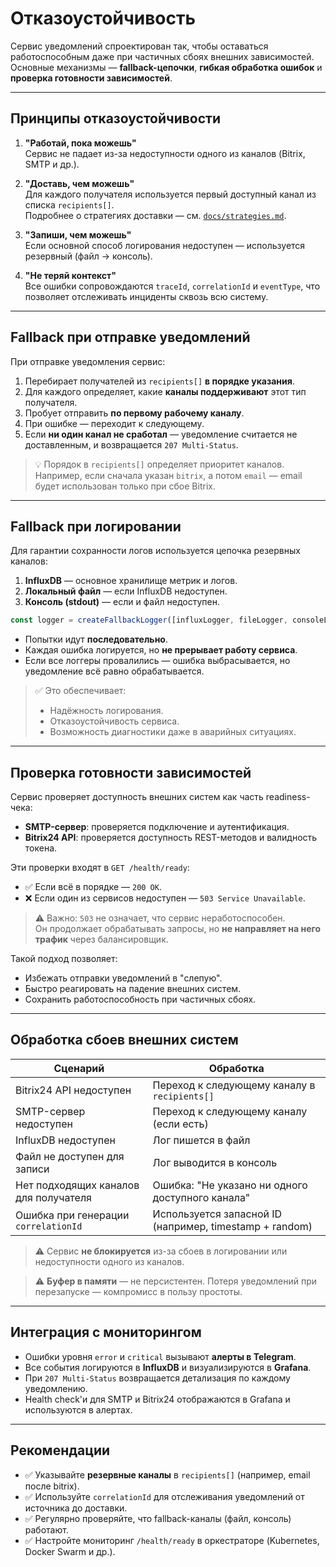 # Отказоустойчивость

Сервис уведомлений спроектирован так, чтобы оставаться работоспособным даже при частичных сбоях внешних зависимостей. Основные механизмы — **fallback-цепочки**, **гибкая обработка ошибок** и **проверка готовности зависимостей**.

---

## Принципы отказоустойчивости

1. **"Работай, пока можешь"**  
   Сервис не падает из-за недоступности одного из каналов (Bitrix, SMTP и др.).

2. **"Доставь, чем можешь"**  
   Для каждого получателя используется первый доступный канал из списка `recipients[]`.  
   Подробнее о стратегиях доставки — см. [`docs/strategies.md`](./strategies.md).

3. **"Запиши, чем можешь"**  
   Если основной способ логирования недоступен — используется резервный (файл → консоль).

4. **"Не теряй контекст"**  
   Все ошибки сопровождаются `traceId`, `correlationId` и `eventType`, что позволяет отслеживать инциденты сквозь всю систему.

---

## Fallback при отправке уведомлений

При отправке уведомления сервис:

1. Перебирает получателей из `recipients[]` **в порядке указания**.
2. Для каждого определяет, какие **каналы поддерживают** этот тип получателя.
3. Пробует отправить **по первому рабочему каналу**.
4. При ошибке — переходит к следующему.
5. Если **ни один канал не сработал** — уведомление считается не доставленным, и возвращается `207 Multi-Status`.

> 💡 Порядок в `recipients[]` определяет приоритет каналов.  
> Например, если сначала указан `bitrix`, а потом `email` — email будет использован только при сбое Bitrix.

---

## Fallback при логировании

Для гарантии сохранности логов используется цепочка резервных каналов:

1. **InfluxDB** — основное хранилище метрик и логов.
2. **Локальный файл** — если InfluxDB недоступен.
3. **Консоль (stdout)** — если и файл недоступен.

```ts
const logger = createFallbackLogger([influxLogger, fileLogger, consoleLogger]);
```

- Попытки идут **последовательно**.
- Каждая ошибка логируется, но **не прерывает работу сервиса**.
- Если все логгеры провалились — ошибка выбрасывается, но уведомление всё равно обрабатывается.

> ✅ Это обеспечивает:
>
> - Надёжность логирования.
> - Отказоустойчивость сервиса.
> - Возможность диагностики даже в аварийных ситуациях.

---

## Проверка готовности зависимостей

Сервис проверяет доступность внешних систем как часть readiness-чека:

- **SMTP-сервер**: проверяется подключение и аутентификация.
- **Bitrix24 API**: проверяется доступность REST-методов и валидность токена.

Эти проверки входят в `GET /health/ready`:

- ✅ Если всё в порядке — `200 OK`.
- ❌ Если один из сервисов недоступен — `503 Service Unavailable`.

> ⚠️ Важно: `503` не означает, что сервис неработоспособен.  
> Он продолжает обрабатывать запросы, но **не направляет на него трафик** через балансировщик.

Такой подход позволяет:

- Избежать отправки уведомлений в "слепую".
- Быстро реагировать на падение внешних систем.
- Сохранить работоспособность при частичных сбоях.

---

## Обработка сбоев внешних систем

| Сценарий                              | Обработка                                               |
| ------------------------------------- | ------------------------------------------------------- |
| Bitrix24 API недоступен               | Переход к следующему каналу в `recipients[]`            |
| SMTP-сервер недоступен                | Переход к следующему каналу (если есть)                 |
| InfluxDB недоступен                   | Лог пишется в файл                                      |
| Файл не доступен для записи           | Лог выводится в консоль                                 |
| Нет подходящих каналов для получателя | Ошибка: "Не указано ни одного доступного канала"        |
| Ошибка при генерации `correlationId`  | Используется запасной ID (например, timestamp + random) |

> ⚠️ Сервис **не блокируется** из-за сбоев в логировании или недоступности одного из каналов.

> ⚠️ **Буфер в памяти** — не персистентен. Потеря уведомлений при перезапуске — компромисс в пользу простоты.

---

## Интеграция с мониторингом

- Ошибки уровня `error` и `critical` вызывают **алерты в Telegram**.
- Все события логируются в **InfluxDB** и визуализируются в **Grafana**.
- При `207 Multi-Status` возвращается детализация по каждому уведомлению.
- Health check'и для SMTP и Bitrix24 отображаются в Grafana и используются в алертах.

---

## Рекомендации

- ✅ Указывайте **резервные каналы** в `recipients[]` (например, email после bitrix).
- ✅ Используйте `correlationId` для отслеживания уведомлений от источника до доставки.
- ✅ Регулярно проверяйте, что fallback-каналы (файл, консоль) работают.
- ✅ Настройте мониторинг `/health/ready` в оркестраторе (Kubernetes, Docker Swarm и др.).
